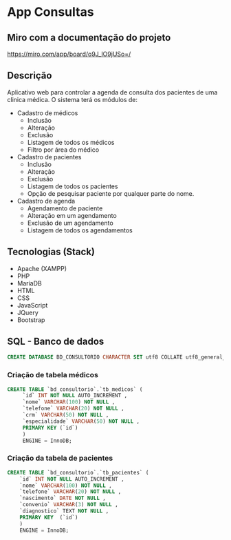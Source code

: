 # App Consultas

## Miro com a documentação do projeto
https://miro.com/app/board/o9J_lO9jUSo=/

## Descrição
Aplicativo web para controlar a agenda de consulta dos pacientes de uma clinica médica. O sistema terá os módulos de:
- Cadastro de médicos
    - Inclusão
    - Alteração
    - Exclusão
    - Listagem de todos os médicos
    - Filtro por área do médico
- Cadastro de pacientes
    - Inclusão
    - Alteração
    - Exclusão
    - Listagem de todos os pacientes
    - Opção de pesquisar paciente por qualquer parte do nome.
- Cadastro de agenda
    - Agendamento de paciente
    - Alteração em um agendamento
    - Exclusão de um agendamento 
    - Listagem de todos os agendamentos
## Tecnologias (Stack)
* Apache (XAMPP)
* PHP
* MariaDB
* HTML
* CSS
* JavaScript
* JQuery
* Bootstrap

## SQL - Banco de dados
```sql
CREATE DATABASE BD_CONSULTORIO CHARACTER SET utf8 COLLATE utf8_general_ci;
```

### Criação de tabela médicos

```sql
CREATE TABLE `bd_consultorio`.`tb_medicos` (
     `id` INT NOT NULL AUTO_INCREMENT , 
     `nome` VARCHAR(100) NOT NULL , 
     `telefone` VARCHAR(20) NOT NULL , 
     `crm` VARCHAR(50) NOT NULL , 
     `especialidade` VARCHAR(50) NOT NULL , 
     PRIMARY KEY (`id`)
     )
     ENGINE = InnoDB;
```
### Criação da tabela de pacientes

```sql
CREATE TABLE `bd_consultorio`.`tb_pacientes` ( 
    `id` INT NOT NULL AUTO_INCREMENT ,  
    `nome` VARCHAR(100) NOT NULL ,  
    `telefone` VARCHAR(20) NOT NULL ,  
    `nascimento` DATE NOT NULL ,  
    `convenio` VARCHAR(3) NOT NULL ,  
    `diagnostico` TEXT NOT NULL ,    
    PRIMARY KEY  (`id`)
    ) 
    ENGINE = InnoDB;

```